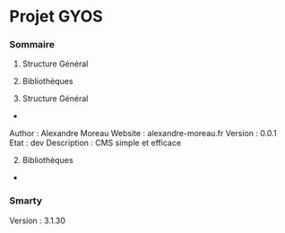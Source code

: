 Projet GYOS
==

### Sommaire #

1. Structure Général
2. Bibliothèques

1. Structure Général
-

Author : Alexandre Moreau
Website : alexandre-moreau.fr
Version : 0.0.1
Etat : dev
Description : CMS simple et efficace

2. Bibliothèques
-

### Smarty #

Version : 3.1.30

